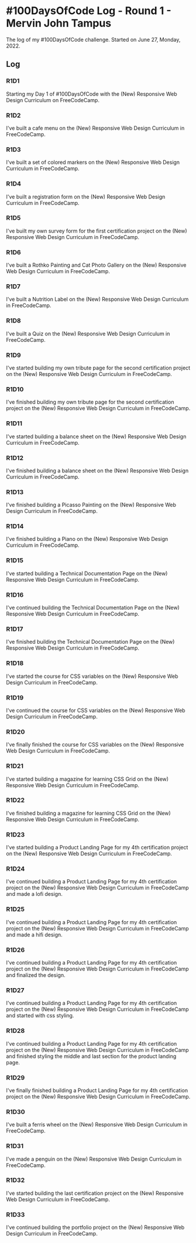 # #100DaysOfCode Log - Round 1 - Mervin John Tampus

The log of my #100DaysOfCode challenge. Started on June 27, Monday, 2022.

## Log

### R1D1

Starting my Day 1 of #100DaysOfCode with the (New) Responsive Web Design Curriculum on FreeCodeCamp.

### R1D2

I've built a cafe menu on the (New) Responsive Web Design Curriculum in FreeCodeCamp.

### R1D3

I've built a set of colored markers on the (New) Responsive Web Design Curriculum in FreeCodeCamp.

### R1D4

I've built a registration form on the (New) Responsive Web Design Curriculum in FreeCodeCamp.

### R1D5

I've built my own survey form for the first certification project on the (New) Responsive Web Design Curriculum in FreeCodeCamp.

### R1D6

I've built a Rothko Painting and Cat Photo Gallery on the (New) Responsive Web Design Curriculum in FreeCodeCamp.

### R1D7

I've built a Nutrition Label on the (New) Responsive Web Design Curriculum in FreeCodeCamp.

### R1D8

I've built a Quiz on the (New) Responsive Web Design Curriculum in FreeCodeCamp.

### R1D9

 I've started building my own tribute page for the second certification project on the (New) Responsive Web Design Curriculum in FreeCodeCamp.

### R1D10

 I've finished building my own tribute page for the second certification project on the (New) Responsive Web Design Curriculum in FreeCodeCamp.

### R1D11

 I've started building a balance sheet on the (New) Responsive Web Design Curriculum in FreeCodeCamp.

### R1D12

 I've finished building a balance sheet on the (New) Responsive Web Design Curriculum in FreeCodeCamp.

### R1D13

 I've finished building a Picasso Painting on the (New) Responsive Web Design Curriculum in FreeCodeCamp.

### R1D14

 I've finished building a Piano on the (New) Responsive Web Design Curriculum in FreeCodeCamp.

### R1D15

 I've started building a Technical Documentation Page on the (New) Responsive Web Design Curriculum in FreeCodeCamp.

### R1D16

 I've continued building the Technical Documentation Page on the (New) Responsive Web Design Curriculum in FreeCodeCamp.

### R1D17

 I've finished building the Technical Documentation Page on the (New) Responsive Web Design Curriculum in FreeCodeCamp.

### R1D18

 I've started the course for CSS variables on the (New) Responsive Web Design Curriculum in FreeCodeCamp.

### R1D19

 I've continued the course for CSS variables on the (New) Responsive Web Design Curriculum in FreeCodeCamp.

### R1D20

 I've finally finished the course for CSS variables on the (New) Responsive Web Design Curriculum in FreeCodeCamp.

### R1D21

  I've started building a magazine for learning CSS Grid on the (New) Responsive Web Design Curriculum in FreeCodeCamp.

### R1D22

  I've finished building a magazine for learning CSS Grid on the (New) Responsive Web Design Curriculum in FreeCodeCamp.

### R1D23

  I've started building a Product Landing Page for my 4th certification project on the (New) Responsive Web Design Curriculum in FreeCodeCamp.

### R1D24

  I've continued building a Product Landing Page for my 4th certification project on the (New) Responsive Web Design Curriculum in FreeCodeCamp and made a lofi design.

### R1D25

  I've continued building a Product Landing Page for my 4th certification project on the (New) Responsive Web Design Curriculum in FreeCodeCamp and made a hifi design.

### R1D26

  I've continued building a Product Landing Page for my 4th certification project on the (New) Responsive Web Design Curriculum in FreeCodeCamp and finalized the design.

### R1D27

  I've continued building a Product Landing Page for my 4th certification project on the (New) Responsive Web Design Curriculum in FreeCodeCamp and started with css styling.

### R1D28

  I've continued building a Product Landing Page for my 4th certification project on the (New) Responsive Web Design Curriculum in FreeCodeCamp and finished styling the middle and last section for the product landing page. 

### R1D29

  I've finally finished building a Product Landing Page for my 4th certification project on the (New) Responsive Web Design Curriculum in FreeCodeCamp.

### R1D30

  I've built a ferris wheel on the (New) Responsive Web Design Curriculum in FreeCodeCamp.

### R1D31

  I've made a penguin on the (New) Responsive Web Design Curriculum in FreeCodeCamp.

### R1D32

  I've started building the last certification project on the (New) Responsive Web Design Curriculum in FreeCodeCamp.

### R1D33

  I've continued building the portfolio project on the (New) Responsive Web Design Curriculum in FreeCodeCamp.